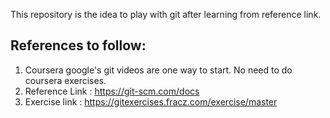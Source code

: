 This repository is the idea to play with git after learning from reference link. 

## References to follow:
1. Coursera google's git videos are one way to start. No need to do coursera exercises.
2. Reference Link : https://git-scm.com/docs
3. Exercise link : https://gitexercises.fracz.com/exercise/master
